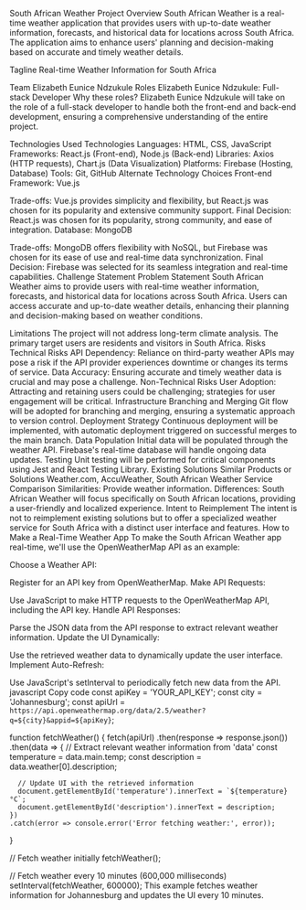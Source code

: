 South African Weather
Project Overview
South African Weather is a real-time weather application that provides users with up-to-date weather information, forecasts, and historical data for locations across South Africa. The application aims to enhance users' planning and decision-making based on accurate and timely weather details.

Tagline
Real-time Weather Information for South Africa

Team
Elizabeth Eunice Ndzukule
Roles
Elizabeth Eunice Ndzukule: Full-stack Developer
Why these roles?
Elizabeth Eunice Ndzukule will take on the role of a full-stack developer to handle both the front-end and back-end development, ensuring a comprehensive understanding of the entire project.

Technologies Used
Technologies
Languages: HTML, CSS, JavaScript
Frameworks: React.js (Front-end), Node.js (Back-end)
Libraries: Axios (HTTP requests), Chart.js (Data Visualization)
Platforms: Firebase (Hosting, Database)
Tools: Git, GitHub
Alternate Technology Choices
Front-end Framework: Vue.js

Trade-offs: Vue.js provides simplicity and flexibility, but React.js was chosen for its popularity and extensive community support.
Final Decision: React.js was chosen for its popularity, strong community, and ease of integration.
Database: MongoDB

Trade-offs: MongoDB offers flexibility with NoSQL, but Firebase was chosen for its ease of use and real-time data synchronization.
Final Decision: Firebase was selected for its seamless integration and real-time capabilities.
Challenge Statement
Problem Statement
South African Weather aims to provide users with real-time weather information, forecasts, and historical data for locations across South Africa. Users can access accurate and up-to-date weather details, enhancing their planning and decision-making based on weather conditions.

Limitations
The project will not address long-term climate analysis.
The primary target users are residents and visitors in South Africa.
Risks
Technical Risks
API Dependency: Reliance on third-party weather APIs may pose a risk if the API provider experiences downtime or changes its terms of service.
Data Accuracy: Ensuring accurate and timely weather data is crucial and may pose a challenge.
Non-Technical Risks
User Adoption: Attracting and retaining users could be challenging; strategies for user engagement will be critical.
Infrastructure
Branching and Merging
Git flow will be adopted for branching and merging, ensuring a systematic approach to version control.
Deployment Strategy
Continuous deployment will be implemented, with automatic deployment triggered on successful merges to the main branch.
Data Population
Initial data will be populated through the weather API. Firebase's real-time database will handle ongoing data updates.
Testing
Unit testing will be performed for critical components using Jest and React Testing Library.
Existing Solutions
Similar Products or Solutions
Weather.com, AccuWeather, South African Weather Service
Comparison
Similarities: Provide weather information.
Differences: South African Weather will focus specifically on South African locations, providing a user-friendly and localized experience.
Intent to Reimplement
The intent is not to reimplement existing solutions but to offer a specialized weather service for South Africa with a distinct user interface and features.
How to Make a Real-Time Weather App
To make the South African Weather app real-time, we'll use the OpenWeatherMap API as an example:

Choose a Weather API:

Register for an API key from OpenWeatherMap.
Make API Requests:

Use JavaScript to make HTTP requests to the OpenWeatherMap API, including the API key.
Handle API Responses:

Parse the JSON data from the API response to extract relevant weather information.
Update the UI Dynamically:

Use the retrieved weather data to dynamically update the user interface.
Implement Auto-Refresh:

Use JavaScript's setInterval to periodically fetch new data from the API.
javascript
Copy code
const apiKey = 'YOUR_API_KEY';
const city = 'Johannesburg';
const apiUrl = `https://api.openweathermap.org/data/2.5/weather?q=${city}&appid=${apiKey}`;

function fetchWeather() {
  fetch(apiUrl)
    .then(response => response.json())
    .then(data => {
      // Extract relevant weather information from 'data'
      const temperature = data.main.temp;
      const description = data.weather[0].description;

      // Update UI with the retrieved information
      document.getElementById('temperature').innerText = `${temperature}°C`;
      document.getElementById('description').innerText = description;
    })
    .catch(error => console.error('Error fetching weather:', error));
}

// Fetch weather initially
fetchWeather();

// Fetch weather every 10 minutes (600,000 milliseconds)
setInterval(fetchWeather, 600000);
This example fetches weather information for Johannesburg and updates the UI every 10 minutes.
